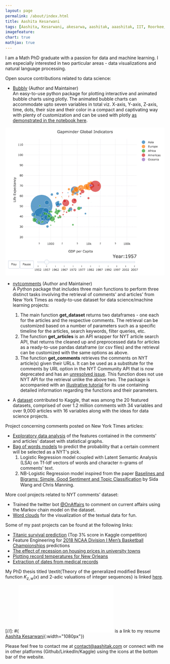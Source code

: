```yaml
---
layout: page
permalink: /about/index.html
title: Aashita Kesarwani
tags: [Aashita, Kesarwani, akesarwa, aashitak, aaashitak, IIT, Roorkee, Gondia, Tulane, data scientist, machine learning, PhD]
imagefeature: 
chart: true
mathjax: true 
---
```

I am a Math PhD graduate with a passion for data and machine learning. I am especially interested in two particular areas - data visualizations and natural language processing.

Open source contributions related to data science: 
- [Bubbly](https://pypi.org/project/bubbly/) (Author and Maintainer)  
An easy-to-use python package for plotting interactive and animated bubble charts using plotly. The animated bubble charts can accommodate upto seven variables in total viz. X-axis, Y-axis, Z-axis, time, dots, their size and their color in a compact and captivating way with plenty of customization and can be used with plotly [as demonstrated in the notebook here](https://www.kaggle.com/aashita/guide-to-animated-bubble-charts-using-plotly).

![Bubble plot](/images/bubblechart.gif)

- [nytcomments](https://pypi.org/project/nytcomments/) (Author and Maintainer)   
A Python package that includes three main functions to perform three distinct tasks involving the retrieval of comments' and articles' from New York Times as ready-to-use dataset for data science/machine learning projects:
    1. The main function **get_dataset** returns two dataframes - one each for the articles and the respective comments. The retrieval can be customized based on a number of parameters such as a specific timeline for the articles, search keywords, filter queries, etc.   
    2. The function **get_articles** is an API wrapper for NYT article search API, that returns the cleaned up and preprocessed data for articles as a ready-to-use pandas dataframe (or csv files) and the retrieval can be customized with the same options as above.
    3. The function **get_comments** retrieves the comments on NYT article(s) given their URLs. It can be used as a substitute for the comments by URL option in the NYT Community API that is now deprecated and has an [unresolved issue](https://github.com/NYTimes/public_api_specs/issues/29). This function does not use NYT API for the retrieval unlike the above two.
The package is accompanied with an [illustrative tutorial](https://github.com/AashitaK/nyt-comments/blob/master/Tutorial.ipynb) for its use containing detailed information regarding the functions and their parameters. 

- A [dataset](https://www.kaggle.com/aashita/nyt-comments) contributed to Kaggle, that was among the 20 featured datasets, comprised of over 1.2 million comments with 34 variables and over 9,000 articles with 16 variables along with the ideas for data science projects.
 
Project concerning comments posted on New York Times articles:
- [Exploratory data analysis](https://www.kaggle.com/aashita/exploratory-data-analysis-of-comments-on-nyt) of the features contained in the comments' and articles' dataset with statistical graphs. 
- [Bag of words models](https://www.kaggle.com/aashita/predicting-nyt-s-pick) to predict the probability that a certain comment will be selected as a NYT's pick. 
  1. Logistic Regression model coupled with Latent Semantic Analysis (LSA) on Tf-Idf vectors of words and character n-grams of comments' text.
  2. NB-Logistic Regression model inspired from the paper [Baselines and Bigrams: Simple, Good Sentiment and Topic Classiﬁcation](https://nlp.stanford.edu/pubs/sidaw12_simple_sentiment.pdf) by Sida Wang and Chris Manning.
  
More cool projects related to NYT comments' dataset:
- Trained the twitter bot [@OnAffairs](https://twitter.com/OnAffairs) to comment on current affairs using the Markov chain model on the dataset.
- [Word clouds](http://www.aashitak.com/data%20science/Wordclouds) for the visualization of the textual data for fun. 

Some of my past projects can be found at the following links:
- [Titanic survival prediction](https://www.kaggle.com/aashita/xgboost-model-with-minimalistic-features) (Top 3% score in Kaggle competition)
- Feature Engineering for [2018 NCAA Division I Men’s Basketball Championships](https://www.kaggle.com/aashita/feature-engineering-for-march-madness) predictions
- [The effect of recession on housing prices in university towns](http://www.aashitak.com/projects/Testing-Hypothesis)
- [Plotting record temperatures for New Orleans](http://www.aashitak.com/projects/Plotting-Temperatures-NOLA)
- [Extraction of dates from medical records](https://github.com/AashitaK/aashitak.github.io/blob/master/_posts/Extracting%20dates%20from%20medical%20records.ipynb)

My PhD thesis titled \textit{Theory of the generalized modified Bessel function $K_{z,w}(x)$ and $2$-adic valuations of integer sequences} is linked [here](https://digitallibrary.tulane.edu/islandora/object/tulane%253A77514).

[//]: #(![Here](/images/Aashita_resume.pdf) is a link to my resume [Aashita Kesarwani](/images/Aashita_resume.jpg){:width="1080px"})

Please feel free to contact me at [contact@aashitak.com](mailto:contact@aashitak.com) or connect with me in other platforms (Github/LinkedIn/Kaggle) using the icons at the bottom bar of the website.
